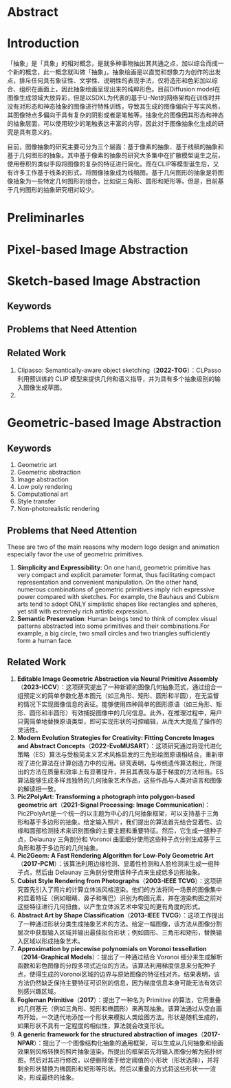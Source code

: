 # Abstract

# Introduction
「抽象」是「具象」的相对概念，是就多种事物抽出其共通之点，加以综合而成一个新的概念，此一概念就叫做「抽象」。抽象绘画是以直觉和想象力为创作的出发点，排斥任何具有象征性、文学性、说明性的表现手法，仅将造形和色彩加以综合、组织在画面上，因此抽象绘画呈现出来的纯粹形色。目前Diffusion model在图像生成领域大放异彩，但是以SDXL为代表的基于U-Net的网络架构在训练时并没有对形态和神态抽象的图像进行特殊训练，导致其生成的图像偏向于写实风格，其图像特点多偏向于具有复杂的阴影或者是笔触等。抽象化的图像因其形态和神态的抽象层面，可以使用较少的笔触表达丰富的内容，因此对于图像抽象化生成的研究是具有意义的。

目前，图像抽象的研究主要可分为三个层面：基于像素的抽象、基于线稿的抽象和基于几何图形的抽象。其中基于像素的抽象的研究大多集中在扩散模型诞生之前，使用卷积的类似手段将图像的复杂的特征进行简化。而在CLIP等模型诞生后，又有许多工作基于线条的形式，将图像抽象成为线稿图。基于几何图形的抽象是将图像抽象为一些特定几何图形的组合，比如说三角形、圆形和矩形等。但是，目前基于几何图形的抽象研究相对较少。

# Preliminarles

# Pixel-based Image Abstraction


# Sketch-based Image Abstraction
## Keywords

## Problems that Need Attention


## Related Work
1. Clipasso: Semantically-aware object sketching（**2022-TOG**）：CLPasso利用预训练的 CLIP 模型来提供几何和语义指导，并为具有多个抽象级别的输入图像生成草图。
2. 




# Geometric-based Image Abstraction

## Keywords
1. Geometric art 
2. Geometric abstraction
3. Image abstraction
4. Low poly rendering
5. Computational art 
6. Style transfer 
7. Non-photorealistic rendering



## Problems that Need Attention
These are two of the main reasons why modern logo design and animation especially favor the use of geometric primitives.

1. **Simplicity and Expressibility**: On one hand, geometric primitive has very compact and explicit parameter format, thus facilitating compact representation and convenient manipulation. On the other hand, numerous combinations of geometric primitives imply rich expressive power compared with sketches. For example, the Bauhaus and Cubism arts tend to adopt ONLY simplistic shapes like rectangles and spheres, yet still with extremely rich artistic expression.
2. **Semantic Preservation**: Human beings tend to think of complex visual patterns abstracted into some primitives and their combinations.For example, a big circle, two small circles and two triangles sufficiently form a human face. 


## Related Work
1. **Editable Image Geometric Abstraction via Neural Primitive Assembly**（**2023-ICCV**）：这项研究提出了一种新颖的图像几何抽象范式，通过组合一组预定义的简单参数化基本图元（如三角形、矩形、圆形和半圆），在无监督的情况下实现图像信息的表征。能够使用四种简单的图形原语（如三角形、矩形、圆形和半圆形）有效捕捉图像中的几何信息。此外，在推理过程中，用户只需简单地替换原语类型，即可实现形状的可控编辑，从而大大提高了操作的灵活性。
2. **Modern Evolution Strategies for Creativity: Fitting Concrete Images and Abstract Concepts**（**2022-EvoMUSART**）：这项研究通过将现代进化策略（ES）算法与受极简主义艺术风格启发的三角形绘图原语相结合，重新审视了进化算法在计算创造力中的应用。研究表明，与传统遗传算法相比，所提出的方法在质量和效率上有显著提升，并且其表现与基于梯度的方法相当。ES算法能够生成多样且独特的几何抽象艺术作品，这些作品与人类对语言和图像的解读相一致。
3. **Pic2PolyArt: Transforming a photograph into polygon-based geometric art**（**2021-Signal Processing: Image Communication**)：Pic2PolyArt是一个统一的以主题为中心的几何抽象框架，可以支持基于三角形和基于多边形的抽象。给定输入照片，我们提出的算法首先结合显着性、边缘和面部检测技术来识别图像的主要主题和重要特征。然后，它生成一组种子点，Delaunay 三角剖分和 Voronoi 曲面细分使用这些种子点分别生成基于三角形和基于多边形的几何抽象。
4. **Pic2Geom: A Fast Rendering Algorithm for Low-Poly Geometric Art**（**2017-PCM**）：该算法利用边缘检测、显着性检测和人脸检测来生成一组种子点，然后由 Delaunay 三角剖分使用该种子点来生成低多边形抽象。
5. **Cubist Style Rendering from Photographs**（**2003-IEEE TCVG**）：这项研究首先引入了照片的计算立体派风格渲染。他们的方法将同一场景的图像集中的显着特征（例如眼睛、鼻子和嘴巴）识别为构图元素，并在渲染构图之前对这些特征进行几何扭曲，以产生立体派艺术中常见的更有角度的形式。
5. **Abstract Art by Shape Classification**（**2013-IEEE TVCG**）：这项工作提出了一种通过形状分类生成抽象艺术的方法。给定一幅图像，该方法从图像分割层次中获取输入区域并输出最佳拟合形状；例如圆形、三角形和矩形，替换输入区域以形成抽象艺术。
6. **Approximation by piecewise polynomials on Voronoi tessellation**（**2014-Graphical Models**）：提出了一种通过结合 Voronoi 细分来生成解析函数和彩色图像的分段多项式近似的方法。该算法利用梯度信息来分配种子点，使得生成的Voronoi区域的边界与原始图像的特征线对齐。结果表明，该方法仍然缺乏保持主要特征可识别的信息，因为梯度信息本身可能无法有效识别感兴趣区域。
7. **Fogleman Primitive**（**2017**）：提出了一种名为 Primitive 的算法，它用重叠的几何基元（例如三角形、矩形和椭圆形）来再现抽象。该算法通过从空白画布开始，一次迭代地添加一个形状来模拟人类绘图方法。形状是随机生成的，如果形状不具有一定程度的相似性，算法就会改变形状。
8. **A generic framework for the structured abstraction of images**（**2017-NPAR**）：提出了一个图像结构化抽象的通用框架，可以生成从几何抽象和绘画效果到风格转换的照片抽象渲染。所提出的框架首先将输入图像分解为拓扑树图，然后对其进行修改，以便删除低于给定阈值的小形状（形状选择），并将剩余形状替换为椭圆形和矩形等形状。然后以重叠的方式将这些形状一一渲染，形成最终的抽象。